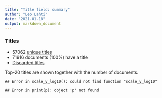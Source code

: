 ```yaml
---
title: "Title field: summary"
author: "Leo Lahti"
date: "2021-01-18"
output: markdown_document
---
```



### Titles

 * 57062 [unique titles](output.tables/title_accepted.csv)
 * 71916 documents (100%) have a title
 * [Discarded titles](output.tables/title_discarded.csv)

Top-20 titles are shown together with the number of documents.


```
## Error in scale_y_log10(): could not find function "scale_y_log10"
```

```
## Error in print(p): object 'p' not found
```

